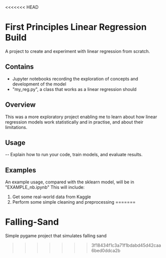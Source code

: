 <<<<<<< HEAD
# First Principles Linear Regression Build

A project to create and experiment with linear regression from scratch.

## Contains

- Jupyter notebooks recording the exploration of concepts and development of the model
- "my_reg.py", a class that works as a linear regression should

## Overview

This was a more exploratory project enabling me to learn about how linear regression models work statistically and in practise, and about their limitations.

## Usage

-- Explain how to run your code, train models, and evaluate results.

## Examples

An example usage, compared with the sklearn model, will be in "EXAMPLE_nb.ipynb" This will include:

1. Get some real-world data from Kaggle
2. Perform some simple cleaning and preprocessing
=======
# Falling-Sand
Simple pygame project that simulates falling sand
>>>>>>> 3f18434f1c3a71f1bdabd45d42caa6bed0ddca2b
